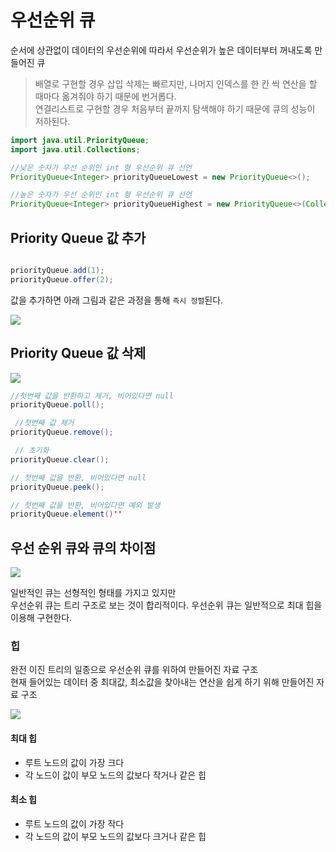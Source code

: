 # 우선순위 큐

순서에 상관없이 데이터의 우선순위에 따라서 우선순위가 높은 데이터부터 꺼내도록 만들어진 큐

> 배열로 구현할 경우 삽입 삭제는 빠르지만, 나머지 인덱스를 한 칸 씩 연산을 할 때마다 옮겨줘야 하기 때문에 번거롭다. <br/>
> 연결리스트로 구현할 경우 처음부터 끝까지 탐색해야 하기 때문에 큐의 성능이 저하된다. <br/>

```java
import java.util.PriorityQueue;
import java.util.Collections;

//낮은 숫자가 우선 순위인 int 형 우선순위 큐 선언
PriorityQueue<Integer> priorityQueueLowest = new PriorityQueue<>();

//높은 숫자가 우선 순위인 int 형 우선순위 큐 선언
PriorityQueue<Integer> priorityQueueHighest = new PriorityQueue<>(Collections.reverseOrder());

```

## Priority Queue 값 추가

```java

priorityQueue.add(1);
priorityQueue.offer(2);

```

값을 추가하면 아래 그림과 같은 과정을 통해 `즉시 정렬`된다.

![](https://img1.daumcdn.net/thumb/R1280x0/?scode=mtistory2&fname=https%3A%2F%2Fblog.kakaocdn.net%2Fdn%2Fb52ZtE%2FbtqHjpsl7Os%2FHwdi4lWzY26XdbaEgdqEB0%2Fimg.png)

## Priority Queue 값 삭제

![](https://img1.daumcdn.net/thumb/R1280x0/?scode=mtistory2&fname=https%3A%2F%2Fblog.kakaocdn.net%2Fdn%2FbM5xqo%2FbtqHxcRRMge%2FcokOnz4QFcExmKeFnDaNW0%2Fimg.png)

```java
//첫번째 값을 반환하고 제거, 비어있다면 null
priorityQueue.poll();

 //첫번째 값 제거
priorityQueue.remove();

 // 초기화
priorityQueue.clear();

// 첫번째 값을 반환, 비어있다면 null
priorityQueue.peek();

// 첫번째 값을 반환, 비어있다면 예외 발생
priorityQueue.element()''

```

## 우선 순위 큐와 큐의 차이점

![](https://velog.velcdn.com/images%2Fhanif%2Fpost%2Fc1032109-3dc9-4ab3-9385-f06219d25ce0%2Fimage.png) <Br/>

일반적인 큐는 선형적인 형태를 가지고 있지만 <br/>
우선순위 큐는 트리 구조로 보는 것이 합리적이다. 우선순위 큐는 일반적으로 최대 힙을 이용해 구현한다.<br/>

### 힙

완전 이진 트리의 일종으로 우선순위 큐를 위하여 만들어진 자료 구조 <br/>
현재 들어있는 데이터 중 최대값, 최소값을 찾아내는 연산을 쉽게 하기 위해 만들어진 자료 구조 <br/>

![](https://velog.velcdn.com/images%2Fhanif%2Fpost%2F08c9219d-7b33-4ee1-862c-20a111f757ee%2Fimage.png) <br/>

#### 최대 힙

- 루트 노드의 값이 가장 크다
- 각 노드이 값이 부모 노드의 값보다 작거나 같은 힙

#### 최소 힙

- 루트 노드의 값이 가장 작다
- 각 노드의 값이 부모 노드의 값보다 크거나 같은 힙
